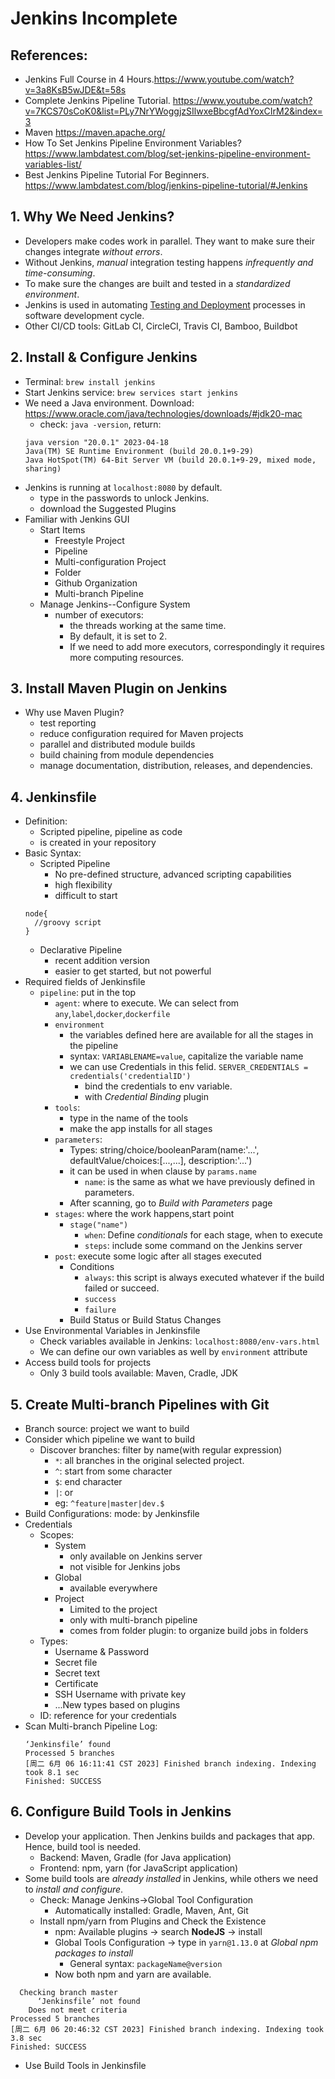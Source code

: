 # Jenkins Incomplete

## References:

- Jenkins Full Course in 4 Hours.<https://www.youtube.com/watch?v=3a8KsB5wJDE&t=58s>
- Complete Jenkins Pipeline Tutorial. <https://www.youtube.com/watch?v=7KCS70sCoK0&list=PLy7NrYWoggjzSIlwxeBbcgfAdYoxCIrM2&index=3>
- Maven <https://maven.apache.org/>
- How To Set Jenkins Pipeline Environment Variables? <https://www.lambdatest.com/blog/set-jenkins-pipeline-environment-variables-list/>
- Best Jenkins Pipeline Tutorial For Beginners. <https://www.lambdatest.com/blog/jenkins-pipeline-tutorial/#Jenkins>

## 1. Why We Need Jenkins?

- Developers make codes work in parallel. They want to make sure their changes integrate *without errors*.
- Without Jenkins, *manual* integration testing happens *infrequently and time-consuming*.
- To make sure the changes are built and tested in a *standardized environment*.
- Jenkins is used in automating <u>Testing and Deployment</u> processes in software development cycle.
- Other CI/CD tools: GitLab CI, CircleCI, Travis CI, Bamboo, Buildbot

## 2. Install & Configure Jenkins

- Terminal: `brew install jenkins`
- Start Jenkins service: `brew services start jenkins`
- We need a Java environment. Download: <https://www.oracle.com/java/technologies/downloads/#jdk20-mac>
  - check: `java -version`, return:
  ```
  java version "20.0.1" 2023-04-18
  Java(TM) SE Runtime Environment (build 20.0.1+9-29)
  Java HotSpot(TM) 64-Bit Server VM (build 20.0.1+9-29, mixed mode, sharing)
  ```
- Jenkins is running at `localhost:8080` by default.
  - type in the passwords to unlock Jenkins.
  - download the Suggested Plugins
- Familiar with Jenkins GUI
  - Start Items
    - Freestyle Project
    - Pipeline
    - Multi-configuration Project
    - Folder
    - Github Organization
    - Multi-branch Pipeline
  - Manage Jenkins--Configure System
    - number of executors: 
      - the threads working at the same time. 
      - By default, it is set to 2. 
      - If we need to add more executors, correspondingly it requires more computing resources.
  
## 3. Install Maven Plugin on Jenkins

- Why use Maven Plugin?
  - test reporting
  - reduce configuration required for Maven projects
  - parallel and distributed module builds
  - build chaining from module dependencies
  - manage documentation, distribution, releases, and dependencies.

## 4. Jenkinsfile

- Definition: 
  - Scripted pipeline, pipeline as code
  - is created in your repository
- Basic Syntax: 
  - Scripted Pipeline
    - No pre-defined structure, advanced scripting capabilities
    - high flexibility
    - difficult to start
  ```
  node{
    //groovy script
  }
  ```
  - Declarative Pipeline
    - recent addition version 
    - easier to get started, but not powerful
- Required fields of Jenkinsfile
  - `pipeline`: put in the top
    - `agent`: where to execute. We can select from `any`,`label`,`docker`,`dockerfile`
    - `environment`
      - the variables defined here are available for all the stages in the pipeline
      - syntax: `VARIABLENAME=value`, capitalize the variable name
      - we can use Credentials in this felid. `SERVER_CREDENTIALS = credentials('credentialID')`
        - bind the credentials to env variable.
        - with *Credential Binding* plugin
    - `tools`: 
      - type in the name of the tools
      - make the app installs for all stages
    - `parameters`:
      - Types: string/choice/booleanParam(name:'...', defaultValue/choices:[...,...], description:'...')
      - it can be used in when clause by `params.name`
        - `name`: is the same as what we have previously defined in parameters.
      - After scanning, go to *Build with Parameters* page
    - `stages`: where the work happens,start point
      - `stage("name")`
        - `when`: Define *conditionals* for each stage, when to execute
        - `steps`: include some command on the Jenkins server
    - `post`: execute some logic after all stages executed
      - Conditions
        - `always`: this script is always executed whatever if the build failed or succeed.
        - `success`
        - `failure`
      - Build Status or Build Status Changes
- Use Environmental Variables in Jenkinsfile
  - Check variables available in Jenkins: `localhost:8080/env-vars.html`
  - We can define our own variables as well by `environment` attribute
- Access build tools for projects
  - Only 3 build tools available: Maven, Cradle, JDK

## 5. Create Multi-branch Pipelines with Git

- Branch source: project we want to build
- Consider which pipeline we want to build
  - Discover branches: filter by name(with regular expression)
    - `*`: all branches in the original selected project.
    - `^`: start from some character
    - `$`: end character
    - `|`: or
    - eg: `^feature|master|dev.$`
- Build Configurations: mode: by Jenkinsfile
- Credentials
  - Scopes:
    - System
      - only available on Jenkins server
      - not visible for Jenkins jobs
    - Global
      - available everywhere
    - Project
      - Limited to the project
      - only with multi-branch pipeline
      - comes from folder plugin: to organize build jobs in folders
  - Types:
    - Username & Password
    - Secret file
    - Secret text
    - Certificate
    - SSH Username with private key
    - ...New types based on plugins
  - ID: reference for your credentials
- Scan Multi-branch Pipeline Log: 
  ```
  ‘Jenkinsfile’ found
  Processed 5 branches
  [周二 6月 06 16:11:41 CST 2023] Finished branch indexing. Indexing took 8.1 sec
  Finished: SUCCESS
  ```

## 6. Configure Build Tools in Jenkins

- Develop your application. Then Jenkins builds and packages that app. Hence, build tool is needed.
  - Backend: Maven, Gradle (for Java application)
  - Frontend: npm, yarn (for JavaScript application)
- Some build tools are *already installed* in Jenkins, while others we need to *install and configure*.
  - Check: Manage Jenkins→Global Tool Configuration
    - Automatically installed: Gradle, Maven, Ant, Git
  - Install npm/yarn from Plugins and Check the Existence
    - npm: Available plugins → search **NodeJS** → install
    - Global Tools Configuration → type in `yarn@1.13.0` at *Global npm packages to install*
      - General syntax: `packageName@version`
    - Now both npm and yarn are available.
```
  Checking branch master
      ‘Jenkinsfile’ not found
    Does not meet criteria
Processed 5 branches
[周二 6月 06 20:46:32 CST 2023] Finished branch indexing. Indexing took 3.8 sec
Finished: SUCCESS
```

- Use Build Tools in Jenkinsfile